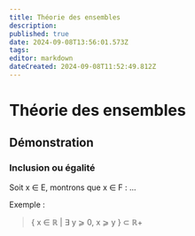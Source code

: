 ```yaml
---
title: Théorie des ensembles
description: 
published: true
date: 2024-09-08T13:56:01.573Z
tags: 
editor: markdown
dateCreated: 2024-09-08T11:52:49.812Z
---
```


# Théorie des ensembles

## Démonstration

### Inclusion ou égalité

Soit x ∈ E, montrons que x ∈ F : ...

Exemple :

> { x ∈ ℝ | ∃ y ⩾ 0, x ⩾ y } ⊂ ℝ+